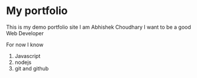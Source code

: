 # My portfolio
This is my demo portfolio site
I am Abhishek Choudhary
I want to be a good Web Developer

For now I know

1. Javascript
1. nodejs
1. git and github